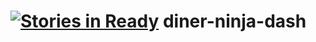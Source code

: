 [![Stories in Ready](https://badge.waffle.io/objectParadigm/diner-ninja-dash.png?label=ready&title=Ready)](https://waffle.io/objectParadigm/diner-ninja-dash)
diner-ninja-dash
================
